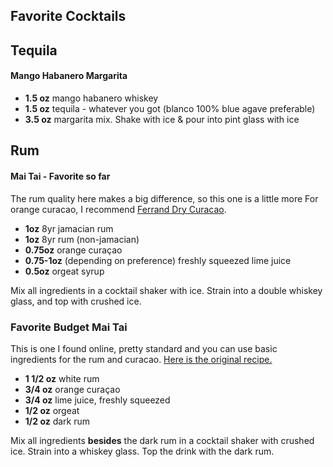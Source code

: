 ## Favorite Cocktails

## Tequila
#### Mango Habanero Margarita
 - **1.5 oz** mango habanero whiskey
 - **1.5 oz** tequila - whatever you got (blanco 100% blue agave preferable)
 - **3.5 oz** margarita mix.
 Shake with ice & pour into pint glass with ice
 
 
 ## Rum
 #### Mai Tai - Favorite so far
  The rum quality here makes a big difference, so this one is a little more  For orange curacao, I recommend [Ferrand Dry Curacao](https://maisonferrand.com/en/content/pf-dry-curacao-1/).
 - **1oz** 8yr jamacian rum
 - **1oz** 8yr rum (non-jamacian)
 - **0.75oz** orange curaçao
 - **0.75-1oz** (depending on preference) freshly squeezed lime juice
 - **0.5oz** orgeat syrup

Mix all ingredients in a cocktail shaker with ice. Strain into a double whiskey glass, and top with crushed ice.

### Favorite Budget Mai Tai
This is one I found online, pretty standard and you can use basic ingredients for the rum and curacao. [Here is the original recipe.](https://www.liquor.com/recipes/traditional-mai-tai/)
- **1 1/2 oz** white rum
- **3/4 oz** orange curaçao
- **3/4 oz** lime juice, freshly squeezed
- **1/2 oz** orgeat
- **1/2 oz** dark rum

Mix all ingredients **besides** the dark rum in a cocktail shaker with crushed ice. Strain into a whiskey glass. Top the drink with the dark rum.